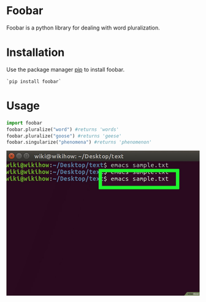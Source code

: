 # Foobar
Foobar is a python library for dealing with word pluralization.
# Installation
Use the package manager [pip](https://pypi.org/project/pip/) to install foobar.

    `pip install foobar`
# Usage
```python
import foobar
foobar.pluralize("word") #returns 'words'
foobar.pluralize("goose") #returns 'geese'
foobar.singularize("phenomena") #returns 'phenomenon'
```

![image of the terminal](https://github.com/beshoynabeih/ITI-git-Day2/blob/main/images/1.jpg)
